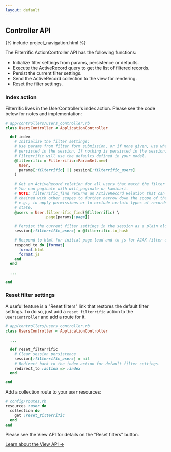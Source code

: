 ```yaml
---
layout: default
---
```


<div class="page-header">
  <h2>Controller API</h2>
</div>

{% include project_navigation.html %}

The Filterrific ActionController API has the following functions:

* Initialize filter settings from params, persistence or defaults.
* Execute the ActiveRecord query to get the list of filtered records.
* Persist the current filter settings.
* Send the ActiveRecord collection to the view for rendering.
* Reset the filter settings.



### Index action

Filterrific lives in the UserController's index action. Please see the code
below for notes and implementation:

```ruby
# app/controllers/users_controller.rb
class UsersController < ApplicationController

  def index
    # Initialize the filter settings:
    # Use params from filter form submission, or if none given, use what's
    # persisted in the session. If nothing is persisted in the session,
    # Filterrific will use the defaults defined in your model.
    @filterrific = Filterrific::ParamSet.new(
      User,
      params[:filterrific] || session[:filterrific_users]
    )

    # Get an ActiveRecord relation for all users that match the filter settings.
    # You can paginate with will_paginate or kaminari.
    # NOTE: filterrific_find returns an ActiveRecord Relation that can be
    # chained with other scopes to further narrow down the scope of the list,
    # e.g., to apply permissions or to exclude certain types of records based on
    # state.
    @users = User.filterrific_find(@filterrific) \
                 .page(params[:page])

    # Persist the current filter settings in the session as a plain old Hash.
    session[:filterrific_users] = @filterrific.to_hash

    # Respond to html for initial page load and to js for AJAX filter updates.
    respond_to do |format|
      format.html
      format.js
    end
  end

  ...

end
```



### Reset filter settings

A useful feature is a "Reset filters" link that restores the default filter
settings. To do so, just add a `reset_filterrific` action to the `UsersController`
and add a route for it.

```ruby
# app/controllers/users_controller.rb
class UsersController < ApplicationController

  ...

  def reset_filterrific
    # Clear session persistence
    session[:filterrific_users] = nil
    # Redirect back to the index action for default filter settings.
    redirect_to :action => :index
  end

end
```

Add a collection route to your `user` resources:

```ruby
# config/routes.rb
resources :user do
  collection do
    get :reset_filterrific
  end
end
```

Please see the View API for details on the "Reset filters" button.



<div class="pull-right">
  <a href="/pages/action_view_api.html" class='btn btn-success'>Learn about the View API &rarr;</a>
</div>

